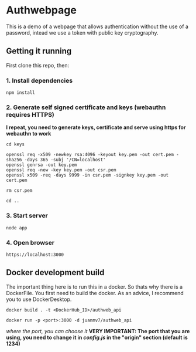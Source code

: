 # Authwebpage
This is a demo of a webpage that allows authentication without the use of a password, intead we use a token with public key cryptography.

## Getting it running

First clone this repo, then:

### 1. Install dependencies

```npm install```

### 2. Generate self signed certificate and keys (webauthn requires HTTPS)

**I repeat, you need to generate keys, certificate and serve using https for webauthn to work**

```
cd keys

openssl req -x509 -newkey rsa:4096 -keyout key.pem -out cert.pem -sha256 -days 365 -subj '/CN=localhost'
openssl genrsa -out key.pem
openssl req -new -key key.pem -out csr.pem
openssl x509 -req -days 9999 -in csr.pem -signkey key.pem -out cert.pem

rm csr.pem

cd ..
```

### 3. Start server 

```node app```

### 4. Open browser

```https://localhost:3000```

## Docker development build

The important thing here is to run this in a docker. So thats why there is a DockerFile. You first need to build the docker. As an advice, I recommend you to use DockerDesktop.

```docker build . -t <DockerHub_ID>/authweb_api```

```docker run -p <port>:3000 -d juanmv7/authweb_api```   

_where the port, you can choose it_
**VERY IMPORTANT: The port that you are using, you need to change it in _config.js_ in the "origin" section (default is 1234)**
